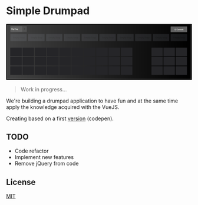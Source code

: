 # Simple Drumpad

![Screenshot](.\simple-drumpad-app\src\assets\layout.png)

> Work in progress...

We're building a drumpad application to have fun and at the same time apply the knowledge acquired with the VueJS.

Creating based on a first [version](https://codepen.io/mathiasfc/pen/eRQRze) (codepen).

## TODO

* Code refactor
* Implement new features
* Remove jQuery from code

## License

[MIT](LICENSE.md)

